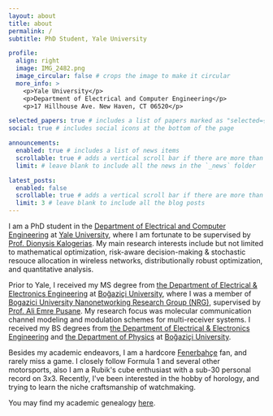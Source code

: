 ```yaml
---
layout: about
title: about
permalink: /
subtitle: PhD Student, Yale University

profile:
  align: right
  image: IMG_2482.png
  image_circular: false # crops the image to make it circular
  more_info: >
    <p>Yale University</p>
    <p>Department of Electrical and Computer Engineering</p>
    <p>17 Hillhouse Ave. New Haven, CT 06520</p>

selected_papers: true # includes a list of papers marked as "selected={true}"
social: true # includes social icons at the bottom of the page

announcements:
  enabled: true # includes a list of news items
  scrollable: true # adds a vertical scroll bar if there are more than 3 news items
  limit: # leave blank to include all the news in the `_news` folder

latest_posts:
  enabled: false
  scrollable: true # adds a vertical scroll bar if there are more than 3 new posts items
  limit: 3 # leave blank to include all the blog posts
---
```


I am a PhD student in the [Department of Electrical and Computer Engineering](https://seas.yale.edu/departments/electrical-engineering) at [Yale University](https://www.yale.edu/), where I am fortunate to be supervised by [Prof. Dionysis Kalogerias](https://www.dkalogerias.org/). My main research interests include but not limited to mathematical optimization, risk-aware decision-making & stochastic resouce allocation in wireless networks, distributionally robust optimization, and quantitative analysis.

Prior to Yale, I received my MS degree from [the Department of Electrical & Electronics Engineering](https://ee.bogazici.edu.tr/) at [Boğaziçi University](https://www.bogazici.edu.tr/en_US), where I was a member of [Bogazici University Nanonetworking Research Group (NRG)](http://nrg.boun.edu.tr/), supervised by [Prof. Ali Emre Pusane](https://academics.boun.edu.tr/ali.pusane/). My research focus was molecular communication channel modeling and modulation schemes for multi-receiver systems. I received my BS degrees from [the Department of Electrical & Electronics Engineering](https://ee.bogazici.edu.tr/) and [the Department of Physics](https://phys.bogazici.edu.tr/) at [Boğaziçi University](https://www.bogazici.edu.tr/).

Besides my academic endeavors, I am a hardcore [Fenerbahçe](https://www.fenerbahce.org/) fan, and rarely miss a game. I closely follow Formula 1 and several other motorsports, also I am a Rubik's cube enthusiast with a sub-30 personal record on 3x3. Recently, I've been interested in the hobby of horology, and trying to learn the niche craftsmanship of watchmaking.

You may find my academic genealogy [here](/assets/pdf/Academic_Genealogy.pdf).